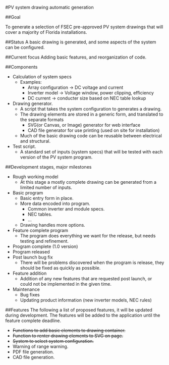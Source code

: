 #PV system drawing automatic generation

##Goal

To generate a selection of FSEC pre-approved PV system drawings that will cover a majority of Florida installations.

##Status
A basic drawing is generated, and some aspects of the system can be configured.

##Current focus
Adding basic features, and reorganization of code.

##Components

* Calculation of system specs
    * Examples:
        * Array configuration -> DC voltage and current
        * Inverter model -> Voltage window, power clipping, efficiency
        * DC current -> conducter size based on NEC table lookup
* Drawing generator.
    * A script that takes the system configuration to generates a drawing.
    * The drawing elements are stored in a generic form, and translated to the separate formats
        * SVG(or Canvas, or Image) generator for web interface
        * CAD file generator for use printing (used on site for installation)
    * Much of the basic drawing code can be reusable between electrical and structural.
* Test script.
    * A standard set of inputs (system specs) that will be tested with each version of the PV system program.

##Development stages, major milestones

* Rough working model
    * At this stage a mostly complete drawing can be generated from a limited number of inputs. 
* Basic program
    * Basic entry form in place.
    * More data encoded into program.
        * Common inverter and module specs.
        * NEC tables.
        * ...
    * Drawing handles more options.
* Feature complete program
    * The program does everything we want for the release, but needs testing and refinement.
* Program complete (1.0 version)
* Program released
* Post launch bug fix
    * There will be problems discovered when the program is release, they should be fixed as quickly as possible.
* Feature addition
    * Addition of any new features that are requested post launch, or could not be implemented in the given time.
* Maintenance
    * Bug fixes
    * Updating product information (new inverter models, NEC rules)


##Features
The following a list of proposed features, it will be updated during development. 
The features will be added to the application until the feature complete deadline.

* ~~Functions to add basic elements to drawing container.~~
* ~~Function to renter drawing elements to SVG on page.~~
* ~~System to select system configuration.~~
* Warning of range warning.
* PDF file generation.
* CAD file generation.
